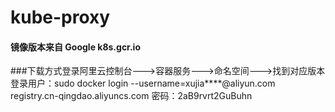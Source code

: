 # kube-proxy
#### 镜像版本来自 Google k8s.gcr.io 
###下载方式登录阿里云控制台--->容器服务--->命名空间--->找到对应版本
登录用户：sudo docker login --username=xujia****@aliyun.com registry.cn-qingdao.aliyuncs.com
密码：2aB9rvrt2GuBuhn
